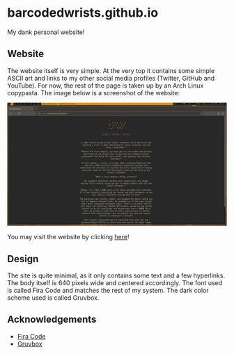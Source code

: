 # barcodedwrists.github.io
My dank personal website!

## Website
The website itself is very simple. At the very top it contains some simple ASCII art and links to my other social media profiles (Twitter, GitHub and YouTube). For now, the rest of the page is taken up by an Arch Linux copypasta. The image below is a screenshot of the website:

![barcodedwrists.github.io](https://raw.githubusercontent.com/barcodedwrists/barcodedwrists.github.io/main/preview.png)

You may visit the website by clicking [here](https://barcodedwrists.github.io)!

## Design
The site is quite minimal, as it only contains some text and a few hyperlinks. The body itself is 640 pixels wide and centered accordingly. The font used is called Fira Code and matches the rest of my system. The dark color scheme used is called Gruvbox.

## Acknowledgements
- [Fira Code](https://github.com/tonsky/FiraCode)
- [Gruvbox](https://github.com/morhetz/gruvbox)
